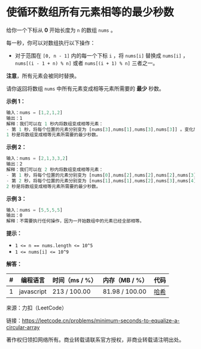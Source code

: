 # 使循环数组所有元素相等的最少秒数

给你一个下标从 **0** 开始长度为 `n` 的数组 `nums` 。

每一秒，你可以对数组执行以下操作：

- 对于范围在 `[0, n - 1]` 内的每一个下标 `i` ，将 `nums[i]` 替换成 `nums[i]` ，`nums[(i - 1 + n) % n]` 或者 `nums[(i + 1) % n]` 三者之一。

**注意**，所有元素会被同时替换。

请你返回将数组 `nums` 中所有元素变成相等元素所需要的 **最少** 秒数。

**示例 1：**

``` javascript
输入：nums = [1,2,1,2]
输出：1
解释：我们可以在 1 秒内将数组变成相等元素：
- 第 1 秒，将每个位置的元素分别变为 [nums[3],nums[1],nums[3],nums[3]] 。变化后，nums = [2,2,2,2] 。
1 秒是将数组变成相等元素所需要的最少秒数。
```

**示例 2：**

``` javascript
输入：nums = [2,1,3,3,2]
输出：2
解释：我们可以在 2 秒内将数组变成相等元素：
- 第 1 秒，将每个位置的元素分别变为 [nums[0],nums[2],nums[2],nums[2],nums[3]] 。变化后，nums = [2,3,3,3,3] 。
- 第 2 秒，将每个位置的元素分别变为 [nums[1],nums[1],nums[2],nums[3],nums[4]] 。变化后，nums = [3,3,3,3,3] 。
2 秒是将数组变成相等元素所需要的最少秒数。
```

**示例 3：**

``` javascript
输入：nums = [5,5,5,5]
输出：0
解释：不需要执行任何操作，因为一开始数组中的元素已经全部相等。
```

**提示：**

- `1 <= n == nums.length <= 10^5`
- `1 <= nums[i] <= 10^9`

**解答：**

**#**|**编程语言**|**时间（ms / %）**|**内存（MB / %）**|**代码**
--|--|--|--|--
1|javascript|213 / 100.00|81.98 / 100.00|[哈希](./javascript/ac_v1.js)

来源：力扣（LeetCode）

链接：https://leetcode.cn/problems/minimum-seconds-to-equalize-a-circular-array

著作权归领扣网络所有。商业转载请联系官方授权，非商业转载请注明出处。
